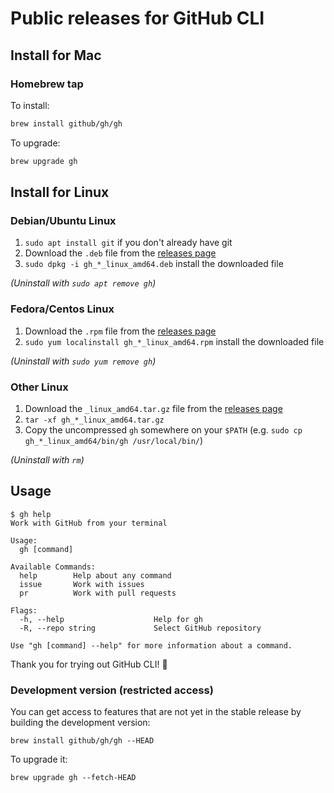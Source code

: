 # Public releases for GitHub CLI

## Install for Mac
### Homebrew tap
To install:
```sh
brew install github/gh/gh
```
To upgrade:
```sh
brew upgrade gh
```
## Install for Linux
### Debian/Ubuntu Linux

1. `sudo apt install git` if you don't already have git
2. Download the `.deb` file from the [releases page](https://github.com/github/homebrew-gh/releases/latest)
3. `sudo dpkg -i gh_*_linux_amd64.deb`  install the downloaded file

_(Uninstall with `sudo apt remove gh`)_

### Fedora/Centos Linux

1. Download the `.rpm` file from the [releases page](https://github.com/github/homebrew-gh/releases/latest)
2. `sudo yum localinstall gh_*_linux_amd64.rpm` install the downloaded file

_(Uninstall with `sudo yum remove gh`)_

### Other Linux

1. Download the `_linux_amd64.tar.gz` file from the [releases page](https://github.com/github/homebrew-gh/releases/latest)
2. `tar -xf gh_*_linux_amd64.tar.gz`
3. Copy the uncompressed `gh` somewhere on your `$PATH` (e.g. `sudo cp gh_*_linux_amd64/bin/gh /usr/local/bin/`)

_(Uninstall with `rm`)_

## Usage
```console
$ gh help
Work with GitHub from your terminal

Usage:
  gh [command]

Available Commands:
  help        Help about any command
  issue       Work with issues
  pr          Work with pull requests

Flags:
  -h, --help                    Help for gh
  -R, --repo string             Select GitHub repository

Use "gh [command] --help" for more information about a command.
```

Thank you for trying out GitHub CLI! 🌟

### Development version (restricted access)

You can get access to features that are not yet in the stable release by
building the development version:

```
brew install github/gh/gh --HEAD
```

To upgrade it:

```
brew upgrade gh --fetch-HEAD
```
